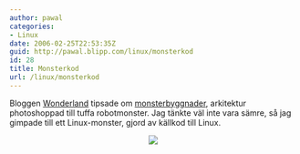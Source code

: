 ```yaml
---
author: pawal
categories:
- Linux
date: 2006-02-25T22:53:35Z
guid: http://pawal.blipp.com/linux/monsterkod
id: 28
title: Monsterkod
url: /linux/monsterkod
---
```


Bloggen <a href="http://crystaltips.typepad.com/wonderland/">Wonderland</a> tipsade om <a href="http://crystaltips.typepad.com/wonderland/2006/02/monster_buildin.html">monsterbyggnader</a>, arkitektur photoshoppad till tuffa robotmonster. Jag tänkte väl inte vara sämre, så jag gimpade till ett Linux-monster, gjord av källkod till Linux.
<div style="text-align: center"><img src="http://blipp.com/misc/linuxrobot.jpg" /></div>